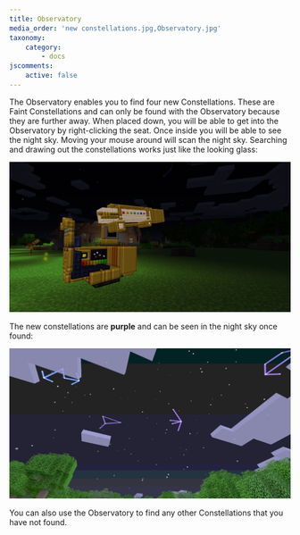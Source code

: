 ```yaml
---
title: Observatory
media_order: 'new constellations.jpg,Observatory.jpg'
taxonomy:
    category:
        - docs
jscomments:
    active: false
---
```


The Observatory enables you to find four new Constellations. These are Faint Constellations and can only be found with the Observatory because they are further away. When placed down, you will be able to get into the Observatory by right-clicking the seat. Once inside you will be able to see the night sky. Moving your mouse around will scan the night sky. Searching and drawing out the constellations works just like the looking glass:

![The Observatory](Observatory.jpg)

The new constellations are **purple** and can be seen in the night sky once found:

![new constellations](new%20constellations.jpg)

You can also use the Observatory to find any other Constellations that you have not found.
